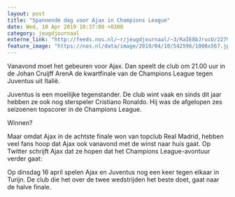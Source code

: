 ```yaml
---
layout: post
title: "Spannende dag voor Ajax in Champions League"
date: Wed, 10 Apr 2019 10:37:08 +0200
category: jeugdjournaal
externe_link: "http://feeds.nos.nl/~r/jeugdjournaal/~3/RaIE8bJrucU/2279811"
feature_image: "https://nos.nl/data/image/2019/04/10/542596/1008x567.jpg"
---
```


<p>Vanavond moet het gebeuren voor Ajax. Dan speelt de club om 21.00 uur in de Johan Cruijff ArenA de kwartfinale van de Champions League tegen Juventus uit Italië.</p>
<p>Juventus is een moeilijke tegenstander. De club wint vaak en sinds dit jaar hebben ze ook nog sterspeler Cristiano Ronaldo. Hij was de afgelopen zes seizoenen topscorer in de Champions League.</p>
<p>Winnen?</p>
<p>Maar omdat Ajax in de achtste finale won van topclub Real Madrid, hebben veel fans hoop dat Ajax ook vanavond met de winst naar huis gaat. Op Twitter schrijft Ajax dat ze hopen dat het Champions League-avontuur verder gaat:</p>
<p>Op dinsdag 16 april spelen Ajax en Juventus nog een keer tegen elkaar in Turijn. De club die het over de twee wedstrijden het beste doet, gaat naar de halve finale. </p><img src="http://feeds.feedburner.com/~r/jeugdjournaal/~4/RaIE8bJrucU" height="1" width="1" alt=""/>
